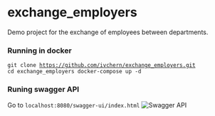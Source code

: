 # exchange_employers
Demo project for the exchange of employees between departments.

### Running in docker
<code>git clone https://github.com/ivchern/exchange_employers.git
 cd exchange_employers
 docker-compose up -d</code>

### Runing swagger API 
Go to <code>localhost:8080/swagger-ui/index.html</code>
![Swagger API](https://user-images.githubusercontent.com/64325866/235372596-64672ac1-00e8-4520-bd87-853a7c9a2a6c.png)
